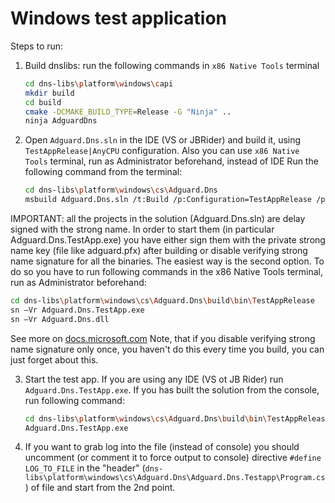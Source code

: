 # Windows test application

Steps to run:
1) Build dnslibs: run the following commands in `x86 Native Tools` terminal

    ```bash
    cd dns-libs\platform\windows\capi
    mkdir build
    cd build
    cmake -DCMAKE_BUILD_TYPE=Release -G "Ninja" ..
    ninja AdguardDns
    ```

2) Open `Adguard.Dns.sln` in the IDE (VS or JBRider) and build it, using `TestAppRelease|AnyCPU` configuration. Also you can use `x86 Native Tools` terminal, run as Administrator beforehand, instead of IDE
Run the following command from the terminal:

    ```bash
    cd dns-libs\platform\windows\cs\Adguard.Dns
    msbuild Adguard.Dns.sln /t:Build /p:Configuration=TestAppRelease /p:Platform="Any CPU"
    ```

IMPORTANT: all the projects in the solution (Adguard.Dns.sln) are delay signed with the strong name. In order to start them (in particular Adguard.Dns.TestApp.exe) you have either sign them with the private strong name key (file like adguard.pfx) after building or disable verifying strong name signature for all the binaries. The easiest way is the second option. To do so you have to run following commands in the x86 Native Tools terminal, run as Administrator beforehand:

```bash
cd dns-libs\platform\windows\cs\Adguard.Dns\build\bin\TestAppRelease
sn –Vr Adguard.Dns.TestApp.exe
sn –Vr Adguard.Dns.dll
```

See more on [docs.microsoft.com](https://docs.microsoft.com/en-us/dotnet/standard/assembly/delay-sign)
Note, that if you disable verifying strong name signature only once, you haven't do this every time you build, you can just forget about this.

3) Start the test app.
If you are using any IDE (VS ot JB Rider) run `Adguard.Dns.TestApp.exe`. If you has built the solution from the console, run following command:

    ```bash
    cd dns-libs\platform\windows\cs\Adguard.Dns\build\bin\TestAppRelease
    Adguard.Dns.TestApp.exe
    ```

4) If you want to grab log into the file (instead of console) you should uncomment (or comment it to force output to console) directive `#define LOG_TO_FILE` in the "header" (`dns-libs\platform\windows\cs\Adguard.Dns\Adguard.Dns.Testapp\Program.cs`) of file and start from the 2nd point.